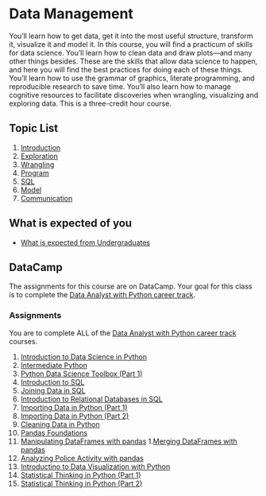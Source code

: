 # Data Management

You’ll learn how to get data, get it into the most useful structure, transform it, visualize it and model it. In this course, you will find a practicum of skills for data science. You’ll learn how to clean data and draw plots—and many other things besides. These are the skills that allow data science to happen, and here you will find the best practices for doing each of these things. You’ll learn how to use the grammar of graphics, literate programming, and reproducible research to save time. You’ll also learn how to manage cognitive resources to facilitate discoveries when wrangling, visualizing and exploring data. This is a three-credit hour course. 

## Topic List

1. [Introduction](00_introduction/README.md)
1. [Exploration](01_exploration/README.md)
1. [Wrangling](02_wrangle/README.md)
1. [Program](03_program/README.md)
1. [SQL](06_sql/README.md)
1. [Model](04_model/README.md)
1. [Communication](05_communication/README.md)

## What is expected of you

- [What is expected from Undergraduates](../what_is_expected_undergrad.md)

## DataCamp

The assignments for this course are on DataCamp. Your goal for this class is to complete the [Data Analyst with Python career track](https://www.datacamp.com/tracks/data-analyst-with-python). 

### Assignments
You are to complete ALL of the [Data Analyst with Python career track](https://www.datacamp.com/tracks/data-analyst-with-python) courses. 
1. [Introduction to Data Science in Python](https://www.datacamp.com/courses/introduction-to-data-science-in-python)
1. [Intermediate Python](https://www.datacamp.com/courses/intermediate-python-for-data-science)
1. [Python Data Science Toolbox (Part 1)](https://www.datacamp.com/courses/python-data-science-toolbox-part-1)
1. [Introduction to SQL](https://www.datacamp.com/courses/intro-to-sql-for-data-science)
1. [Joining Data in SQL](https://www.datacamp.com/courses/joining-data-in-postgresql)
1. [Introduction to Relational Databases in SQL](https://www.datacamp.com/courses/introduction-to-relational-databases-in-sql)
1. [Importing Data in Python (Part 1)](https://www.datacamp.com/courses/importing-data-in-python-part-1)
1. [Importing Data in Python (Part 2)](https://www.datacamp.com/courses/importing-data-in-python-part-2)
1. [Cleaning Data in Python](https://www.datacamp.com/courses/cleaning-data-in-python)
1. [Pandas Foundations](https://www.datacamp.com/courses/pandas-foundations)
1. [Manipulating DataFrames with pandas](https://www.datacamp.com/courses/manipulating-dataframes-with-pandas)
1.[Merging DataFrames with pandas](https://www.datacamp.com/courses/merging-dataframes-with-pandas)
1. [Analyzing Police Activity with pandas](https://www.datacamp.com/courses/analyzing-police-activity-with-pandas)
1. [Introductino to Data Visualization with Python](https://www.datacamp.com/courses/introduction-to-data-visualization-with-python)
1. [Statistical Thinking in Python (Part 1)](https://www.datacamp.com/courses/statistical-thinking-in-python-part-1)
1. [Statistical Thinking in Python (Part 2)](https://www.datacamp.com/courses/statistical-thinking-in-python-part-2)
